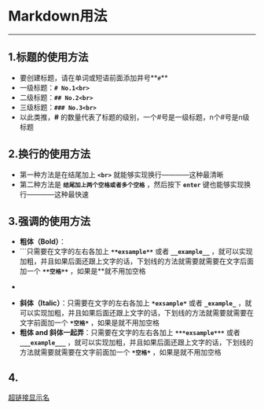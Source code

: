 # Markdown用法
---
## 1.标题的使用方法
- 要创建标题，请在单词或短语前面添加井号**`#`** <br>
- 一级标题：**`# No.1<br>`**
- 二级标题：**`## No.2<br>`**
- 三级标题：**`### No.3<br>`**
- 以此类推，**#** 的数量代表了标题的级别，一个#号是一级标题，n个#号是n级标题<br>

## 2.换行的使用方法
- 第一种方法是在结尾加上 **`<br>`** 就能够实现换行————这种最清晰<br> 
- 第二种方法是 **`结尾加上两个空格或者多个空格`** ，然后按下 **`enter`** 键也能够实现换行————这种最快速<br>

## 3.强调的使用方法
- **粗体（Bold）**：
- ```只需要在文字的左右各加上 **`**exsample**`** 或者 **`__example__`** ，就可以实现加粗，并且如果后面还跟上文字的话，下划线的方法就需要就需要在文字后面加一个 **`**空格**`** ，如果是**就不用加空格
- ```
- **斜体（Italic）**：只需要在文字的左右各加上 **`*exsample*`**  或者  **`_example_`** ，就可以实现加粗，并且如果后面还跟上文字的话，下划线的方法就需要就需要在文字前面加一个 **`*空格*`** ，如果是就不用加空格  
- **粗体 and 斜体一起弄**：只需要在文字的左右各加上 **`***exsample***`** 或者 **`___example___`** ，就可以实现加粗，并且如果后面还跟上文字的话，下划线的方法就需要就需要在文字前面加一个 **`*空格*`** ，如果是就不用加空格

## 4.
[超链接显示名](超链接地址 "超链接title")
